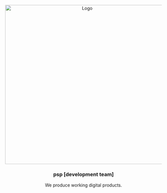 <!-- PROJECT LOGO -->
<br />
<div align="center">
  <a href="https://github.com/Project-Super-Piece">
    <img src="https://cdn.discordapp.com/attachments/1160278511311921162/1161677958172393582/4fb519d692e1dcfcfb5e679ad0c1bd62.jpg?ex=65392be8&is=6526b6e8&hm=36a9be9c2a86208c49e0d8d951cd6c44da0aa477635a50390f48169b01077c6d&" alt="Logo" width="512">
  </a>

<h3 align="center">psp [development team]</h3>

  <p align="center">
    We produce working digital products.
    <br />
  </p>
</div>
